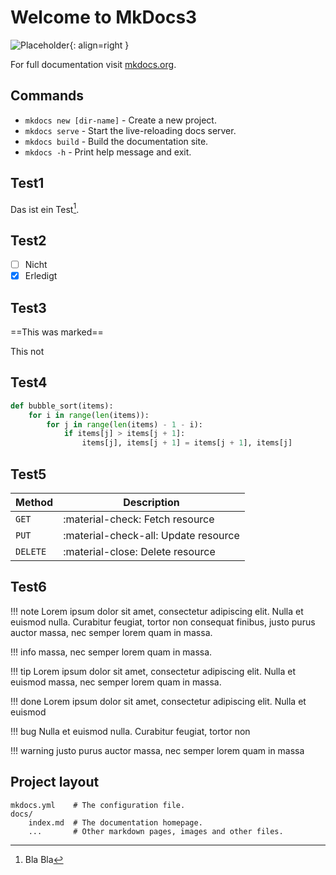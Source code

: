 # Welcome to MkDocs3

![Placeholder](https://dummyimage.com/150x100/eee/aaa){: align=right }

For full documentation visit [mkdocs.org](https://www.mkdocs.org).

## Commands

* `mkdocs new [dir-name]` - Create a new project.
* `mkdocs serve` - Start the live-reloading docs server.
* `mkdocs build` - Build the documentation site.
* `mkdocs -h` - Print help message and exit.

## Test1

Das ist ein Test[^1].

## Test2

* [ ] Nicht
* [x] Erledigt

## Test3

==This was marked==

This not

## Test4

```python linenums="1"
def bubble_sort(items):
    for i in range(len(items)):
        for j in range(len(items) - 1 - i):
            if items[j] > items[j + 1]:
                items[j], items[j + 1] = items[j + 1], items[j]
```

## Test5

| Method      | Description                          |
| ----------- | ------------------------------------ |
| `GET`       | :material-check:     Fetch resource  |
| `PUT`       | :material-check-all: Update resource |
| `DELETE`    | :material-close:     Delete resource |

## Test6

!!! note
    Lorem ipsum dolor sit amet, consectetur adipiscing elit. Nulla et euismod
    nulla. Curabitur feugiat, tortor non consequat finibus, justo purus auctor
    massa, nec semper lorem quam in massa.

!!! info
    massa, nec semper lorem quam in massa.

!!! tip
    Lorem ipsum dolor sit amet, consectetur adipiscing elit. Nulla et euismod
    massa, nec semper lorem quam in massa.

!!! done
    Lorem ipsum dolor sit amet, consectetur adipiscing elit. Nulla et euismod

!!! bug
    Nulla et euismod nulla. Curabitur feugiat, tortor non

!!! warning
    justo purus auctor massa, nec semper lorem quam in massa

## Project layout

    mkdocs.yml    # The configuration file.
    docs/
        index.md  # The documentation homepage.
        ...       # Other markdown pages, images and other files.

[^1]: Bla Bla
